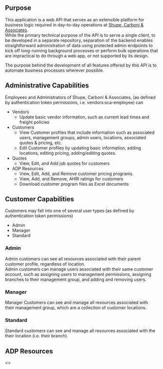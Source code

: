 ## Purpose
This application is a web API that serves as an extensible platform for business logic required in day-to-day operations at [Shupe, Carboni & Associates](https://shupecarboni.com).  
While the primary technical purpose of the API is to serve a single client, to be developed in a separate repository, separation of the backend enables straightforward administration of data using protected admin endpoints to kick off long-running background processes or perform bulk operations that are impractical to do through a web app, or not supported by its design.  

The purpose behind the development of all features offered by this API is to automate business processes wherever possible.

## Administrative Capabilities
Employees and Administrators of Shupe, Carboni & Associates, (as defined by authentication token permissions, i.e. vendors:sca-employee) can  
* Vendors
	- Update basic vendor information, such as current lead times and freight policies
* Customers
	- View Customer profiles that include information such as associated users, management groups, admin users, locations, associated quotes & pricing, etc.
	- Edit Customer profiles by updating basic information, adding locations, editing pricing, adding/editing quotes.
* Quotes
	- View, Edit, and Add job quotes for customers
* ADP Resources
	- View, Edit, Add, and Remove customer pricing programs.
	- View, Add, and Remove, AHRI ratings for customers
	- Download customer program files as Excel documents

## Customer Capabilities
Customers may fall into one of several user types (as defined by authentication token permissions)
* Admin
* Manager
* Standard

### Admin
Admin customers can see all resources associated with their parent customer profile, regardless of location.  
Admin customers can manage users associated with their same customer account, such as assigning users to management permissions, assigning branches to their management group, and adding and removing users.

### Manager
Manager Customers can see and manage all resources associated with their management group, which are a collection of customer locations.

### Standard
Standard customers can see and manage all resources associated with the their location (i.e. their branch).

## ADP Resources
<>